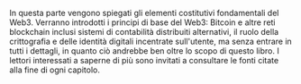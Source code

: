 In questa parte vengono spiegati gli elementi costitutivi fondamentali del Web3. Verranno introdotti i principi di base del Web3: Bitcoin e altre reti blockchain inclusi sistemi di contabilità distribuiti alternativi, il ruolo della crittografia e delle identità digitali incentrate sull'utente, ma senza entrare in tutti i dettagli, in quanto ciò andrebbe ben oltre lo scopo di questo libro. I lettori interessati a saperne di più sono invitati a consultare le fonti citate alla fine di ogni capitolo.
